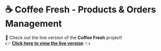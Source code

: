 # ☕ **Coffee Fresh** - Products & Orders Management

🎉 Check out the live version of the **Coffee Fresh** project!  
👉 **[Click here to view the live version](https://coffee-fresh.netlify.app/)** 👈
